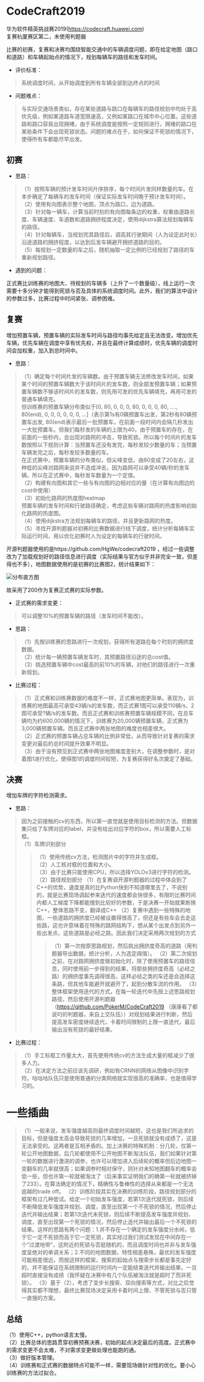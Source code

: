 
# CodeCraft2019
华为软件精英挑战赛2019(https://codecraft.huawei.com)<br>
复赛杭厦赛区第二，未使用判题器<br>

比赛的初赛，复赛和决赛均围绕智能交通中的车辆调度问题，即在给定地图（路口和道路）和车辆起始点的情况下，规划每辆车的路径和发车时间。<br>

* 评价标准：<br>

>系统调度时间，从开始调度到所有车辆全部到达终点的时间<br>

* 问题难点：<br>

>与实际交通场景类似，存在某些道路与路口在每辆车的路径规划中均处于高优先级，例如某道路车道宽限速高，又例如某路口在城市中心位置。这些道路和路口容易出现拥堵，由于系统调度是按照一定规则进行，拥堵的路口在某些条件下会出现死锁状态。问题的难点在于，如何保证不死锁的情况下，使得所有车都能尽早出发。

## 初赛

* 思路：<br>
>（1）按照车辆的预计发车时间升序排序，每个时间片发同样数量的车。在本步确定了每辆车的发车时间（保证实际发车时间晚于预计发车时间）。<br>
>（2）使用有向图表示整个地图，顶点为路口，边为道路。<br>
>（3）针对每一辆车，计算当前时刻的有向图每条边的权重，权重由道路长度、车辆速度、车道数和道路拥挤程度决定，使用dijkstra算法规划每辆车的路径。 <br>
>（4）针对每辆车，当规划完其路径后，调高其行驶期间（人为设定此时长）沿途道路的拥挤程度，以达到后发车辆避开拥挤道路的目的。<br>
>（5）每规划一定数量的车之后，随机抽取一定比例的已经规划了路径的车重新规划路径。<br>


* 遇到的问题：<br>

正式赛比训练赛的地图大、待规划的车辆多（上升了一个数量级），线上运行一次需要十多分钟才能得到死锁与否及具体的系统调度时间。此外，我们的算法中设计的参数过多，比赛过程中时间紧张、调参困难。

## 复赛

增加预置车辆，预置车辆的实际发车时间与路径均事先给定且无法改变。增加优先车辆，优先车辆在调度中享有优先权，并且在最终计算成绩时，优先车辆的调度时间会加权重，加入到总时间中。<br>

* 思路：<br>
>（1）确定每个时间片发的车辆数。由于预置车辆无法修改发车时间，如果某个时间的预置车辆数大于该时间片的发车数，则全部发预置车辆；如果预置车辆数不够该时间片的发车数，则先用可发的优先车辆填充，再用可发的普通车辆填充。<br>
>但训练赛的预置车辆分布类似于[0, 80, 0, 0, 0, 80, 0, 0, 0, 80, ...., 80(end), 0, 0, 0, 0, 0, 0, ...]（表示第1s有0辆预置车出发，第2秒有80辆预置车出发, 80(end)表示最后一批预置车，在前面一段时间内会隔几秒发出一大批预置车。但我们每秒发的车辆的上限为40，由于预置车的存在，在前面的一些秒内，会出现对路网的冲击，导致死锁。所以每个时间片的发车数按照以下规则计算：当预置车还没有发完，每秒发较少数量的车；当预置车辆发完之后，每秒发较多数量的车。<br>
>  在正式赛中，预置车辆的分布类似，但尖峰变低，由80变成了20左右，这种低的尖峰对路网来说并不造成冲击，因为路网可以承受40辆/秒的发车辆。所以在正式赛中，每秒发车数量为一个定值。<br>
>（2）构建有向图和其它一些与有向图的边相对应的量（在计算有向图边的cost中使用）<br>
>（3）初始化路网的热度图heatmap<br>
预置车辆的发车时间和行驶路径确定，考虑这些车辆对路网的热度影响初始化路网的热度图。<br>
>（4）使用dijkstra方法规划每辆车的路径，并且更新路网的热度。<br>
>（5）寻找开源判题器对初赛的比赛数据进行线下调度，统计分析每辆车实际运行时间，用以优化初赛时人为设定的每辆车的行驶时间。<br>

开源判题器使用的是https://github.com/HgWe/codecraft2019 ，经过一些调整改为了加载规划好的路径信息进行调度（实际结果与官方似乎并非完全一致，但差得也不多），地图数据使用的是初赛的比赛图2，统计结果如下：

![分布直方图](https://github.com/qiqihaer/CodeCraft-2019/blob/master/2.repecharge/Left30Right40.png "左侧每个时间片发车数为30，右侧为40")

故采用了200作为复赛正式赛的实际参数。

* 正式赛的需求变更：<br>

>可以调整10%的预置车辆的路径（发车时间不能改）。<br>

* 思路：<br>
>（1）先按训练赛的思路进行一次规划，获得所有道路在每个时刻的拥挤度数据。<br>
>（2）统计每一辆预置车辆发车时，其预置路径沿途的总cost值。<br>
>（3）挑选预置车辆中cost最高的前10%的车辆，对他们的路径进行一次重新规划。<br>

* 比赛过程：<br>

>（1）正式赛和训练赛数据的难度不一样，正式赛地图更简单。表现为，训练赛的地图最高可承受43辆/s的发车数，而正式赛1图可以承受110辆/s、2图可承受?辆/s的发车数。而且正式赛和训练赛预置车辆规模不同，在总车辆均为约600,000辆的情况下，训练赛为20,000辆预置车辆，正式赛为3,000辆预置车辆。而且正式赛中两张地图的难度也相差很大。<br>
>（2）正式赛的预置车辆占总车辆的比例非常低，从而导致针对复赛的需求变更对最后的总时间提升效果不明显。<br>
>（3）由于没有预见到正式赛中两张地图难度差别大，在调整参数时，是对着图1进行优化，使得图1的调度时间较短，为复赛获得好名次奠定了基础。<br>

## 决赛
增加车牌的字符检测需求。

* 思路：<br>

>因为之前接触的cv的东西，所以第一直觉就是使用目标检测的方法。但数据集只给了车牌对应的label，并没有给出对应字符的box，所以需要人工标框。<br>
>（1）车牌识别部分
>>（1）使用传统cv方法，检测图片中的字符并生成框。<br>
>>（2）人工核对框的位置和大小。<br>
>>（3）由于比赛只能使用CPU，所以选择YOLOv3进行字符的检测。<br>
>（2）路径规划部分
>>（1）在复赛调开源判题器的过程中体会到了C++的优势，速度是真的比Python快到不知道哪里去了，不说别的，就是比赛现场调起参来迭代的速度都会快很多，有限的比赛时间内都人工梯度下降都能搜到比较好的参数，于是决赛一开始就果断换C++，整体思路不变，翻译成C++
>>（2）复赛中遇到一些特殊的地图，一些道路的拥挤度已经被设置得很高了，但还是有些车会去走这些路，这也许意味着在特殊的路网结构下，想从某个出发点到另外一些出发点，这些道路是必经之路。因此我们决定采用两次规划的方式
>>>（1）第一次按原思路规划，然后挑出拥挤度奇高的道路（用判题器导出数据，统计分析，人为选定阈值）。
>>>（2）第二次规划之前，在对路网拥挤度做初始化时，除了使用预置车的路径信息，同时使用前一步得到的结果，将那些拥挤度奇高（必经之路）的拥挤度事先调得很高，这样必经之类的车还是会选择这条路，但其他车能避开就避开了，起到分散车流的作用。
>>（3）整体框架使用迭代的方式，在每一轮迭代中先按上述思路规划路径，然后使用开源判题器（https://github.com/PokerM/CodeCraft2019 （康康看了都说叼的判题器，来自上交队伍））对规划结果进行判断，然后提高发车密度继续迭代，卡着时间限制的上限一直迭代，最后输出没有死锁的最好结果。

* 比赛过程：<br>

>（1）手工标框工作量太大，首先使用传统cv的方法生成大量的框减少了很多人力。<br>
>（2）在决定方法之前应该先调研，例如有CRNN的网络从图像中识别字符。咕咕咕队伍只是使用普通的分类网络就实现很高的准确率，也是值得学习的。<br>

# 一些插曲
>（1）一般来说，发车强度越高则最终调度时间越短，这也是我们所追求的目标，但是强度太高会导致死锁的几率增加，一旦死锁就没有成绩了，这是无法承受的。这两者是互相矛盾的。加上决赛的特殊机制：分几轮，仅第一轮公开地图数据，后几轮都使用不公开地图不断淘汰队伍，我们如果针对第一轮的数据进行激进的调参，也许可以增加进入后续轮的概率但后边地图一变翻车的几率就很高；如果调参时相对保守，则针对未知地图翻车的概率会低一些，但也许第一轮就被淘汰了（后来事实证明我们的确第一轮就被挤掉了233）。在算法确定的情况下，精确性与鲁棒性的选择从来都是一个无法逾越的trade off。
>（2）训练阶段其实在决赛的训练阶段，路径规划部分的框架有过几种尝试。给定一个初始发车强度，若第1次迭代就死锁，则后续不断降低发车强度并规划、调度，直至出现第一个不死锁的情况，然后停止迭代并输出结果；若第1次迭代未死锁，则后续不断提高发车强度并规划、调度，直至出现第一个死锁的情况，然后停止迭代并输出最后一个不死锁的结果。这样的思路有两个问题：1.并不存在一个确定的发车强度分水岭，低于它一定不死锁而高于它一定死锁，其实经过我们测试发现在中间存在一个“过渡地带”，这附近的死锁与否挺随机的，而且调度时间也并非与发车强度呈绝对的单调关系；2.不同的地图数据，特性相差悬殊，最优的发车强度可能相差很远，而按这样的框架，搜索的起始点与搜索步长都是事先定好的，并不能保证在系统限制的运行时间内一定能结束迭代并输出结果，一旦超时直接没有成绩（我怀疑在决赛中有几个队伍被淘汰就是超时了而非死锁）。
>（3）基于（2），考虑了变步长搜索、双向搜索等方式，对比之后觉得其实都不理想，最终比赛现场决定采用卡着时间上限、不管死锁与否只管一直搜的方案。

## 总结
（1）使用C++，python语言太慢。<br>
（2）比赛总体的思路贯穿初赛预赛决赛，初始的起点决定最后的高度。正式赛中的需求变更不会太难，不对需求变更做处理也能跑的通。<br>
（3）做好版本管理。<br>
（4）训练赛和正式赛的数据特点可能不一样，需要现场做针对性的优化。要小心训练赛的方法过拟合。<br>
